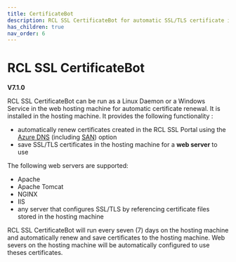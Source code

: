 ```yaml
---
title: CertificateBot
description: RCL SSL CertificateBot for automatic SSL/TLS certificate installation and renewal in Linux and Windows servers
has_children: true
nav_order: 6
---
```


# RCL SSL CertificateBot
**V7.1.0**

RCL SSL CertificateBot can be run as a Linux Daemon or a Windows Service in the web hosting machine for automatic certificate renewal. It is installed in the hosting machine. It provides the following functionality :

- automatically renew certificates created in the RCL SSL Portal using the [Azure DNS](../portal/azure-dns.md)
(including [SAN](../portal/azure-dns-san.md)) option
- save SSL/TLS certificates in the hosting machine for a **web server** to use 

The following web servers are supported:

- Apache
- Apache Tomcat
- NGINX
- IIS
- any server that configures SSL/TLS by referencing certificate files stored in the hosting machine

RCL SSL CertificateBot will run every seven (7) days on the hosting machine and automatically renew and save certificates to the hosting machine. Web severs on the hosting machine will be automatically configured to use theses certificates.